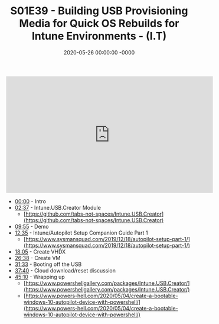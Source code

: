 ﻿---
layout: post
title: "S01E39 - Building USB Provisioning Media for Quick OS Rebuilds for Intune Environments - (I.T)"
date: 2020-05-26 00:00:00 -0000
categories:
---

<iframe loading="lazy" width="560" height="315" src="https://www.youtube.com/embed/7bO0fPGcLSY" title="YouTube video player" frameborder="0" allow="accelerometer; autoplay; clipboard-write; encrypted-media; gyroscope; picture-in-picture" allowfullscreen></iframe>

 * [00:00](https://www.youtube.com/watch?v=7bO0fPGcLSY&t=0s) - Intro
 * [02:37](https://www.youtube.com/watch?v=7bO0fPGcLSY&t=157s) - Intune.USB.Creator Module
   - [https://github.com/tabs-not-spaces/Intune.USB.Creator](https://github.com/tabs-not-spaces/Intune.USB.Creator)
 * [09:55](https://www.youtube.com/watch?v=7bO0fPGcLSY&t=595s) - Demo
 * [12:35](https://www.youtube.com/watch?v=7bO0fPGcLSY&t=755s) - Intune/Autopilot Setup Companion Guide Part 1
   - [https://www.sysmansquad.com/2019/12/18/autopilot-setup-part-1/](https://www.sysmansquad.com/2019/12/18/autopilot-setup-part-1/)
 * [18:05](https://www.youtube.com/watch?v=7bO0fPGcLSY&t=1085s) - Create VHDX
 * [26:38](https://www.youtube.com/watch?v=7bO0fPGcLSY&t=1598s) - Create VM
 * [31:33](https://www.youtube.com/watch?v=7bO0fPGcLSY&t=1893s) - Booting off the USB
 * [37:40](https://www.youtube.com/watch?v=7bO0fPGcLSY&t=2260s) - Cloud download/reset discussion
 * [45:10](https://www.youtube.com/watch?v=7bO0fPGcLSY&t=2710s) - Wrapping up
   - [https://www.powershellgallery.com/packages/Intune.USB.Creator/](https://www.powershellgallery.com/packages/Intune.USB.Creator/)
   - [https://www.powers-hell.com/2020/05/04/create-a-bootable-windows-10-autopilot-device-with-powershell/](https://www.powers-hell.com/2020/05/04/create-a-bootable-windows-10-autopilot-device-with-powershell/)

